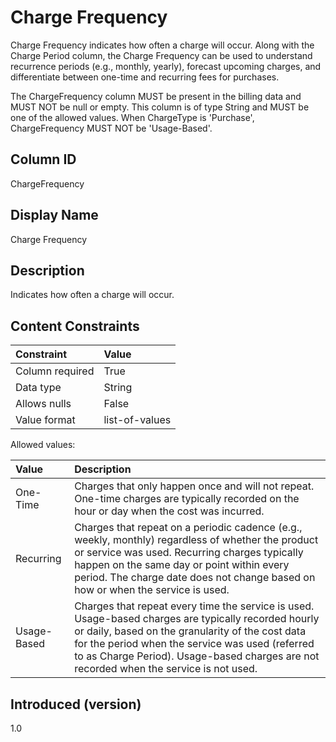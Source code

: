 # Charge Frequency

Charge Frequency indicates how often a charge will occur. Along with the Charge Period column, the Charge Frequency can be used to understand recurrence periods (e.g., monthly, yearly), forecast upcoming charges, and differentiate between one-time and recurring fees for purchases.

The ChargeFrequency column MUST be present in the billing data and MUST NOT be null or empty. This column is of type String and MUST be one of the allowed values. When ChargeType is 'Purchase', ChargeFrequency MUST NOT be 'Usage-Based'.

## Column ID

ChargeFrequency

## Display Name

Charge Frequency

## Description

Indicates how often a charge will occur.

## Content Constraints

| Constraint      | Value                                    |
|:---------------|:----------------------------------------|
| Column required | True                                     |
| Data type       | String                                   |
| Allows nulls    | False                                    |
| Value format    | list-of-values                           |

Allowed values:

| Value       | Description                                                                                                                                                                                                                                                                         |
|:-----------|:-----------------------------------------------------------------------------------------------------------------------------------------------------------------------------------------------------------------------------------------------------------------------------------|
| One-Time    | Charges that only happen once and will not repeat. One-time charges are typically recorded on the hour or day when the cost was incurred.                                                                                                                                           |
| Recurring   | Charges that repeat on a periodic cadence (e.g., weekly, monthly) regardless of whether the product or service was used. Recurring charges typically happen on the same day or point within every period. The charge date does not change based on how or when the service is used. |
| Usage-Based | Charges that repeat every time the service is used. Usage-based charges are typically recorded hourly or daily, based on the granularity of the cost data for the period when the service was used (referred to as Charge Period). Usage-based charges are not recorded when the service is not used.                    |

## Introduced (version)

1.0
